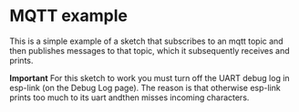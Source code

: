 MQTT example
============

This is a simple example of a sketch that subscribes to an mqtt topic and then publishes messages
to that topic, which it subsequently receives and prints.

**Important** For this sketch to work you must turn off the UART debug log in esp-link (on
the Debug Log page). The reason is that otherwise esp-link prints too much to its uart andthen
misses incoming characters.
